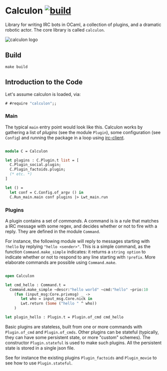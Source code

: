 
# Calculon [![build](https://github.com/c-cube/calculon/actions/workflows/main.yml/badge.svg)](https://github.com/c-cube/calculon/actions/workflows/main.yml)

Library for writing IRC bots in OCaml, a collection of plugins, and a dramatic robotic actor.
The core library is called `calculon`.

![calculon logo](https://raw.github.com/c-cube/calculon/master/media/calculon.jpg)

## Build

```
make build
```

## Introduction to the Code

Let's assume calculon is loaded, via:

```ocaml
# #require "calculon";;
```

### Main

The typical `main` entry point would look like  this.
Calculon works by gathering a list of
*plugins* (see the module `Plugin`), some configuration (see `Config`)
and running the package in a loop using [irc-client](https://github.com/johnelse/ocaml-irc-client/).

```ocaml non-deterministic=command

module C = Calculon

let plugins : C.Plugin.t list = [
  C.Plugin_social.plugin;
  C.Plugin_factoids.plugin;
  (* etc. *)
]

let () =
  let conf = C.Config.of_argv () in
  C.Run_main.main conf plugins |> Lwt_main.run

```

### Plugins

A plugin contains a set of *commands*.
A command is is a rule that matches a IRC message with some regex, and decides
whether or not to fire with a reply. They are defined in the module `Command`.

For instance, the following module will reply to messages
starting with `!hello` by replying `"hello <sender>"`. This is a simple
command, as the function `Command.make_simple` indicates: it returns a `string
option` to indicate whether or not to respond to any line starting with
`!prefix`. More elaborate commands are possible using `Command.make`.

```ocaml

open Calculon

let cmd_hello : Command.t =
  Command.make_simple ~descr:"hello world" ~cmd:"hello" ~prio:10
    (fun (input_msg:Core.privmsg) _ ->
       let who = input_msg.Core.nick in
       Lwt.return (Some ("hello " ^ who))
    )

let plugin_hello : Plugin.t = Plugin.of_cmd cmd_hello
```

Basic plugins are stateless, built from one or more commands with `Plugin.of_cmd`
and `Plugin.of_cmds`.
Other plugins can be stateful (typically, they can have some persistent
state, or more "custom" schemes).
The constructor `Plugin.stateful` is used to make such plugins.
All the persistent state is stored in a single json file.

See for instance the existing plugins `Plugin_factoids` and `Plugin_movie`
to see how to use `Plugin.stateful`.
